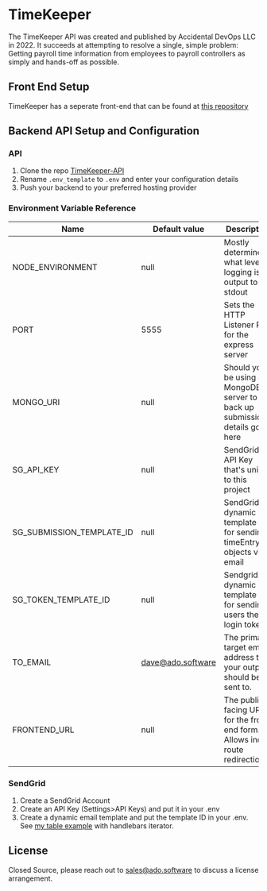 # TimeKeeper

The TimeKeeper API was created and published by Accidental DevOps LLC in 2022. It succeeds at attempting to resolve a single, simple problem: Getting payroll time information from employees to payroll controllers as simply and hands-off as possible.

## Front End Setup

TimeKeeper has a seperate front-end that can be found at [this repository](https://github.com/DaveLuhman/timekeeper-fe)
## Backend API Setup and Configuration

### API
1. Clone the repo [TimeKeeper-API](https://github.com/DaveLuhman/tk_api)
2. Rename ```.env_template``` to ```.env``` and enter your configuration details
3. Push your backend to your preferred hosting provider

### Environment Variable Reference

| Name                       | Default value      | Description                                                                 |
| -------------------------- | ------------------ | --------------------------------------------------------------------------- |
| NODE_ENVIRONMENT           | null               | Mostly determines what level of logging is output to stdout                 |
| PORT                       | 5555               | Sets the HTTP Listener Port for the express server                          |
| MONGO_URI                  | null               | Should you be using a MongoDB server to back up submissions, details go here|
| SG_API_KEY                 | null               | SendGrid API Key that's unique to this project                              |
| SG_SUBMISSION_TEMPLATE_ID  | null               | SendGrid dynamic template ID for sending timeEntry objects via email        |
| SG_TOKEN_TEMPLATE_ID       | null               | Sendgrid dynamic template ID for sending users their login token            |
| TO_EMAIL                   | dave@ado.software  | The primary target email address that your output should be sent to.        |
| FRONTEND_URL               | null               | The public facing URL for the front end form. Allows index route redirection|



### SendGrid
1. Create a SendGrid Account
2. Create an API Key (Settings>API Keys) and put it in your .env
3. Create a dynamic email template and put the template ID in your .env. See [my table example](./docs/sendgrid.example) with handlebars iterator.

## License

Closed Source, please reach out to sales@ado.software to discuss a license arrangement.